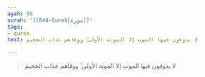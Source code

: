 ```yaml
---
ayah: 56
surah: '[[044-Surah|سورة]]'
tags:
- quran
text: لا يذوقون فيها الموت إلا الموتة الأولى ۖ ووقاهم عذاب الجحيم

---
```

> لا يذوقون فيها الموت إلا الموتة الأولى ۖ ووقاهم عذاب الجحيم
